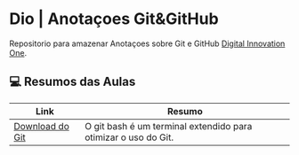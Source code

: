# Dio | Anotaçoes Git&GitHub

Repositorio para amazenar Anotaçoes sobre Git e GitHub [Digital Innovation One](https://web.dio.me/track/potencia-tech-ifood-desenvolvimento-de-jogos).

## 💻 Resumos das Aulas

| Link | Resumo |
|------|--------|
|[Download do Git](https://git-scm.com/download)|O git bash é um terminal extendido para otimizar o uso do Git.|